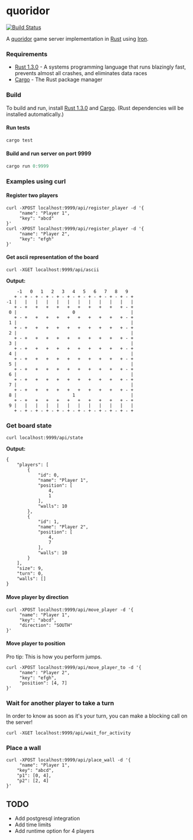 # quoridor
[![Build Status](https://api.travis-ci.org/millerjs/quoridor.svg?branch=master)](https://api.travis-ci.org/millerjs/quoridor.svg)

A [quoridor](https://en.wikipedia.org/wiki/Quoridor) game server implementation in [Rust](https://www.rust-lang.org/) using [Iron](https://github.com/iron/iron).

### Requirements

- [Rust 1.3.0](https://www.rust-lang.org/install.html) - A systems programming language that runs blazingly fast, prevents almost all crashes, and eliminates data races
- [Cargo](https://crates.io/) - The Rust package manager


### Build

To build and run, install [Rust 1.3.0](https://www.rust-lang.org/install.html) and [Cargo](https://crates.io/). (Rust dependencies will be installed automatically.)

#### Run tests

```rust
cargo test
```

#### Build and run server on port 9999

```rust
cargo run 0:9999
```

### Examples using curl


#### Register two players

```
curl -XPOST localhost:9999/api/register_player -d '{
     "name": "Player 1",
     "key": "abcd"
}'
curl -XPOST localhost:9999/api/register_player -d '{
     "name": "Player 2",
     "key": "efgh"
}'
```

#### Get ascii representation of the board

```
curl -XGET localhost:9999/api/ascii
```

**Output:**

```
    -1   0   1   2   3   4   5   6   7   8   9
   + - + - + - + - + - + - + - + - + - + - + - +
-1 |   |   |   |   |   |   |   |   |   |   |   |
   + - +   +   +   +   +   +   +   +   +   + - +
 0 |                     0                     |
   + - +   +   +   +   +   +   +   +   +   + - +
 1 |                                           |
   + - +   +   +   +   +   +   +   +   +   + - +
 2 |                                           |
   + - +   +   +   +   +   +   +   +   +   + - +
 3 |                                           |
   + - +   +   +   +   +   +   +   +   +   + - +
 4 |                                           |
   + - +   +   +   +   +   +   +   +   +   + - +
 5 |                                           |
   + - +   +   +   +   +   +   +   +   +   + - +
 6 |                                           |
   + - +   +   +   +   +   +   +   +   +   + - +
 7 |                                           |
   + - +   +   +   +   +   +   +   +   +   + - +
 8 |                     1                     |
   + - +   +   +   +   +   +   +   +   +   + - +
 9 |   |   |   |   |   |   |   |   |   |   |   |
   + - + - + - + - + - + - + - + - + - + - + - +
```

### Get board state

```
curl localhost:9999/api/state
```

**Output:**

```
{
    "players": [
        {
            "id": 0,
            "name": "Player 1",
            "position": [
                4,
                1
            ],
            "walls": 10
        },
        {
            "id": 1,
            "name": "Player 2",
            "position": [
                4,
                7
            ],
            "walls": 10
        }
    ],
    "size": 9,
    "turn": 0,
    "walls": []
}
```

#### Move player by direction

```
curl -XPOST localhost:9999/api/move_player -d '{
     "name": "Player 1",
     "key": "abcd",
     "direction": "SOUTH"
}'
```

#### Move player to position

Pro tip: This is how you perform jumps.

```
curl -XPOST localhost:9999/api/move_player_to -d '{
     "name": "Player 2",
     "key": "efgh",
     "position": [4, 7]
}'
```

### Wait for another player to take a turn

In order to know as soon as it's your turn, you can make a blocking
call on the server!

```
curl -XGET localhost:9999/api/wait_for_activity
```

### Place a wall

```
curl -XPOST localhost:9999/api/place_wall -d '{
     "name": "Player 1",
    "key": "abcd",
    "p1": [0, 4],
    "p2": [2, 4]
}'
```

## TODO

- Add postgresql integration
- Add time limits
- Add runtime option for 4 players
